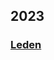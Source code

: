 ## 2023

### [Leden](2023_january.md)

<!--

### [Únor](2023_february.md)


### [Březen](2023_march.md)


### [Duben](2023_april.md)


### [Květen](2023_may.md)


### [Červen](2023_june.md)


### [Červenec](2023_july.md)


### [Srpen](2023_august.md)


### [Září](2023_september.md)


### [Říjen](2023_october.md)


### [Listopad](2023_november.md)


### [Prosinec](2023_december.md)

-->